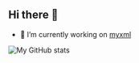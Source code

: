 ## Hi there 👋

- 🔭 I’m currently working on [myxml](https://github.com/Adamska1008/myxml)

![My GitHub stats](https://github-readme-stats.vercel.app/api?username=Adamska1008&show_icons=true&theme=radical)

<!--
**Adamska1008/Adamska1008** is a ✨ _special_ ✨ repository because its `README.md` (this file) appears on your GitHub profile.

Here are some ideas to get you started:

- 🔭 I’m currently working on ...
- 🌱 I’m currently learning ...
- 👯 I’m looking to collaborate on ...
- 🤔 I’m looking for help with ...
- 💬 Ask me about ...
- 📫 How to reach me: ...
- 😄 Pronouns: ...
- ⚡ Fun fact: ...
-->
